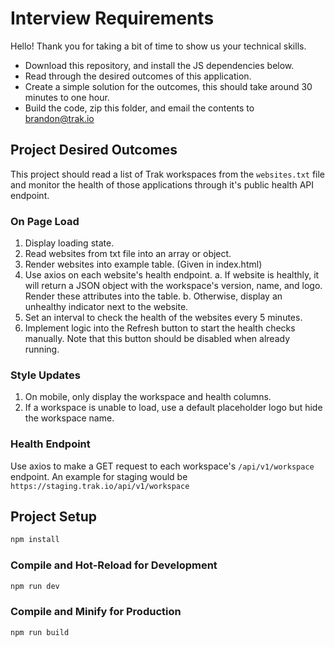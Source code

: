 # Interview Requirements

Hello! Thank you for taking a bit of time to show us your technical skills.

-   Download this repository, and install the JS dependencies below.
-   Read through the desired outcomes of this application.
-   Create a simple solution for the outcomes, this should take around 30 minutes to one hour.
-   Build the code, zip this folder, and email the contents to brandon@trak.io

## Project Desired Outcomes

This project should read a list of Trak workspaces from the `websites.txt` file and monitor the health of those applications through it's public health API endpoint.

### On Page Load

1. Display loading state.
2. Read websites from txt file into an array or object.
3. Render websites into example table. (Given in index.html)
4. Use axios on each website's health endpoint.
   a. If website is healthly, it will return a JSON object with the workspace's version, name, and logo. Render these attributes into the table.
   b. Otherwise, display an unhealthy indicator next to the website.
5. Set an interval to check the health of the websites every 5 minutes.
6. Implement logic into the Refresh button to start the health checks manually. Note that this button should be disabled when already running.

### Style Updates

1. On mobile, only display the workspace and health columns.
2. If a workspace is unable to load, use a default placeholder logo but hide the workspace name.

### Health Endpoint

Use axios to make a GET request to each workspace's `/api/v1/workspace` endpoint. An example for staging would be `https://staging.trak.io/api/v1/workspace`

## Project Setup

```sh
npm install
```

### Compile and Hot-Reload for Development

```sh
npm run dev
```

### Compile and Minify for Production

```sh
npm run build
```
